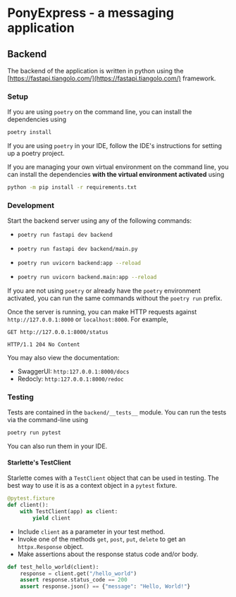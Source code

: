 # PonyExpress - a messaging application

## Backend

The backend of the application is written in python using the [https://fastapi.tiangolo.com/](https://fastapi.tiangolo.com/) framework.

### Setup

If you are using `poetry` on the command line, you can install the dependencies using

```bash
poetry install
```

If you are using `poetry` in your IDE, follow the IDE's instructions for setting up a
poetry project.

If you are managing your own virtual environment on the command line, you can install the
dependencies **with the virtual environment activated** using

```bash
python -m pip install -r requirements.txt
```

### Development

Start the backend server using any of the following commands:

- ```bash
  poetry run fastapi dev backend
  ```

- ```bash
  poetry run fastapi dev backend/main.py
  ```

- ```bash
  poetry run uvicorn backend:app --reload
  ```

- ```bash
  poetry run uvicorn backend.main:app --reload
  ```

If you are not using `poetry` or already have the `poetry` environment activated, you can
run the same commands without the `poetry run` prefix.

Once the server is running, you can make HTTP requests against `http://127.0.0.1:8000` or
`localhost:8000`. For example,

```http
GET http://127.0.0.1:8000/status

HTTP/1.1 204 No Content
```

You may also view the documentation:

- SwaggerUI: `http:127.0.0.1:8000/docs`
- Redocly: `http:127.0.0.1:8000/redoc`

### Testing

Tests are contained in the `backend/__tests__` module. You can run the tests via the
command-line using

```bash
poetry run pytest
```

You can also run them in your IDE.

#### Starlette's TestClient

Starlette comes with a `TestClient` object that can be used in testing. The best way to
use it is as a context object in a `pytest` fixture.

```python
@pytest.fixture
def client():
    with TestClient(app) as client:
        yield client
```

- Include `client` as a parameter in your test method.
- Invoke one of the methods `get`, `post`, `put`, `delete` to get an `httpx.Response`
  object.
- Make assertions about the response status code and/or body.

```python
def test_hello_world(client):
    response = client.get("/hello_world")
    assert response.status_code == 200
    assert response.json() == {"message": "Hello, World!"}
```
